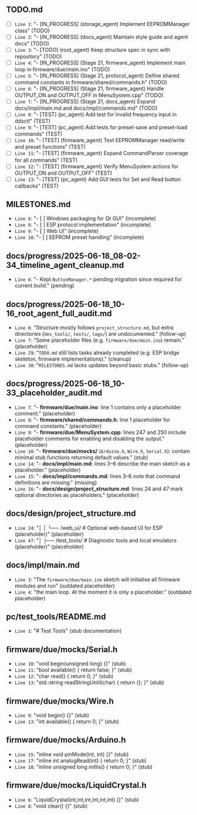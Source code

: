 ## TODO.md
- [ ] `Line 1`: "- [IN_PROGRESS] (storage_agent) Implement EEPROMManager class" (TODO)
- [ ] `Line 2`: "- [IN_PROGRESS] (docs_agent) Maintain style guide and agent docs" (TODO)
- [ ] `Line 3`: "- [TODO] (root_agent) Keep structure spec in sync with repository" (TODO)
- [ ] `Line 4`: "- [IN_PROGRESS] (Stage 21, firmware_agent) Implement main loop in firmware/due/main.ino" (TODO)
- [ ] `Line 5`: "- [IN_PROGRESS] (Stage 21, protocol_agent) Define shared command constants in firmware/shared/commands.h" (TODO)
- [ ] `Line 6`: "- [IN_PROGRESS] (Stage 21, firmware_agent) Handle OUTPUT_ON and OUTPUT_OFF in MenuSystem.cpp" (TODO)
- [ ] `Line 7`: "- [IN_PROGRESS] (Stage 21, docs_agent) Expand docs/impl/main.md and docs/impl/commands.md" (TODO)
- [ ] `Line 8`: "- [TEST] (pc_agent) Add test for invalid frequency input in ddsctl" (TEST)
- [ ] `Line 9`: "- [TEST] (pc_agent) Add tests for preset-save and preset-load commands" (TEST)
- [ ] `Line 10`: "- [TEST] (firmware_agent) Test EEPROMManager read/write and preset functions" (TEST)
- [ ] `Line 11`: "- [TEST] (firmware_agent) Expand CommandParser coverage for all commands" (TEST)
- [ ] `Line 12`: "- [TEST] (firmware_agent) Verify MenuSystem actions for OUTPUT_ON and OUTPUT_OFF" (TEST)
- [ ] `Line 13`: "- [TEST] (pc_agent) Add GUI tests for Set and Read button callbacks" (TEST)

## MILESTONES.md
- `Line 6`: "- [ ] Windows packaging for Qt GUI" (incomplete)
- `Line 8`: "- [ ] ESP protocol implementation" (incomplete)
- `Line 9`: "- [ ] Web UI" (incomplete)
- `Line 10`: "- [ ] EEPROM preset handling" (incomplete)

## docs/progress/2025-06-18_08-02-34_timeline_agent_cleanup.md
- `Line 6`: "- Kept `ButtonManager.*` pending migration since required for current build." (pending)

## docs/progress/2025-06-18_10-16_root_agent_full_audit.md
- `Line 6`: "Structure mostly follows `project_structure.md`, but extra directories (`dev_tools/`, `tests/`, `logs/`) are undocumented." (follow-up)
- `Line 7`: "Some placeholder files (e.g. `firmware/due/main.ino`) remain." (placeholder)
- `Line 29`: "`TODO.md` still lists tasks already completed (e.g. ESP bridge skeleton, firmware implementations)." (cleanup)
- `Line 30`: "`MILESTONES.md` lacks updates beyond basic stubs." (follow-up)

## docs/progress/2025-06-18_10-33_placeholder_audit.md
- `Line 7`: "- **firmware/due/main.ino**: line 1 contains only a placeholder comment." (placeholder)
- `Line 8`: "- **firmware/shared/commands.h**: line 1 placeholder for command constants." (placeholder)
- `Line 9`: "- **firmware/due/MenuSystem.cpp**: lines 247 and 250 include placeholder comments for enabling and disabling the output." (placeholder)
- `Line 10`: "- **firmware/due/mocks/** (`Arduino.h`, `Wire.h`, `Serial.h`): contain minimal stub functions returning default values." (stub)
- `Line 14`: "- **docs/impl/main.md**: lines 3–6 describe the main sketch as a placeholder." (placeholder)
- `Line 15`: "- **docs/impl/commands.md**: lines 3–6 note that command definitions are missing." (missing)
- `Line 16`: "- **docs/design/project_structure.md**: lines 24 and 47 mark optional directories as placeholders." (placeholder)

## docs/design/project_structure.md
- `Line 24`: "│   │   └── /web_ui/                 # Optional web-based UI for ESP (placeholder)" (placeholder)
- `Line 47`: "│   ├── /test_tools/                 # Diagnostic tools and local emulators (placeholder)" (placeholder)

## docs/impl/main.md
- `Line 3`: "The `firmware/due/main.ino` sketch will initialise all firmware modules and run" (outdated placeholder)
- `Line 4`: "the main loop. At the moment it is only a placeholder." (outdated placeholder)

## pc/test_tools/README.md
- `Line 1`: "# Test Tools" (stub documentation)

## firmware/due/mocks/Serial.h
- `Line 10`: "void begin(unsigned long) {}" (stub)
- `Line 11`: "bool available() { return false; }" (stub)
- `Line 12`: "char read() { return 0; }" (stub)
- `Line 13`: "std::string readStringUntil(char) { return {}; }" (stub)

## firmware/due/mocks/Wire.h
- `Line 8`: "void begin() {}" (stub)
- `Line 13`: "int available() { return 0; }" (stub)

## firmware/due/mocks/Arduino.h
- `Line 15`: "inline void pinMode(int, int) {}" (stub)
- `Line 17`: "inline int analogRead(int) { return 0; }" (stub)
- `Line 18`: "inline unsigned long millis() { return 0; }" (stub)

## firmware/due/mocks/LiquidCrystal.h
- `Line 6`: "LiquidCrystal(int,int,int,int,int,int) {}" (stub)
- `Line 8`: "void clear() {}" (stub)

